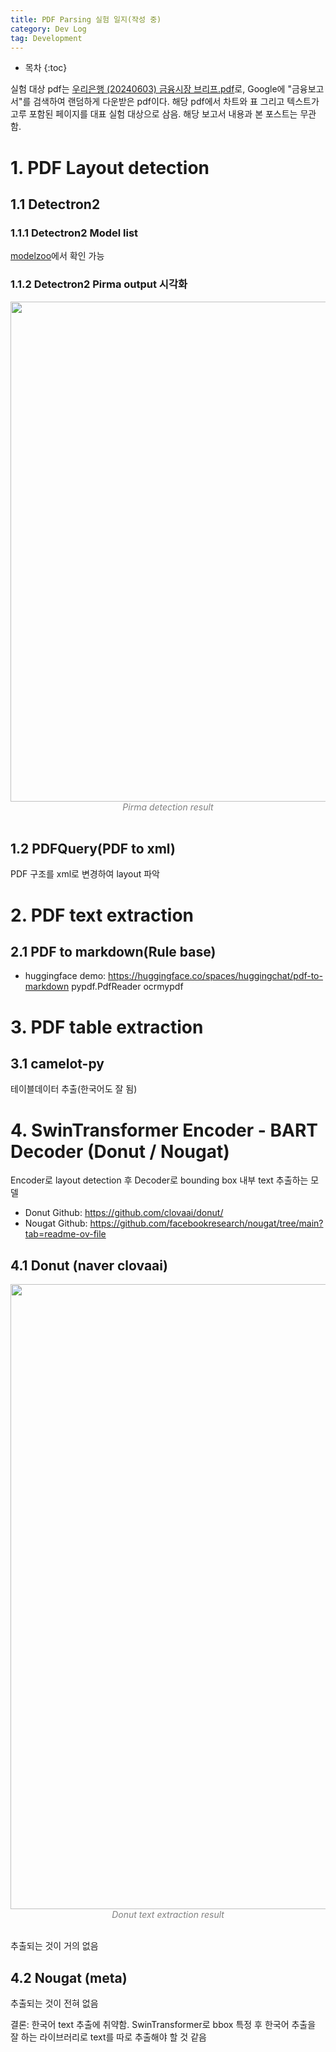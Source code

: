 ```yaml
---
title: PDF Parsing 실험 일지(작성 중)
category: Dev Log
tag: Development
---
```








* 목차
{:toc}











실험 대상 pdf는 [우리은행 (20240603) 금융시장 브리프.pdf](https://www.wfri.re.kr/ko/web/research_report/research_report.php?idx=1409&page_type=view&mode=view&page=&page_limit=&search_key=front&search_type=card)로, Google에 "금융보고서"를 검색하여 랜덤하게 다운받은 pdf이다. 해당 pdf에서 차트와 표 그리고 텍스트가 고루 포함된 페이지를 대표 실험 대상으로 삼음. 해당 보고서 내용과 본 포스트는 무관함.


# 1. PDF Layout detection
## 1.1 Detectron2 

### 1.1.1 Detectron2 Model list

[modelzoo](https://layout-parser.readthedocs.io/en/latest/notes/modelzoo.html)에서 확인 가능

### 1.1.2 Detectron2 Pirma output 시각화
<center><img width="800" src="https://github.com/finddme/finddme.github.io/assets/53667002/34635ad2-860b-4b07-aaee-d047b2241503"></center>
<center><em style="color:gray;">Pirma detection result</em></center><br>

## 1.2 PDFQuery(PDF to xml)

PDF 구조를 xml로 변경하여 layout 파악

# 2. PDF text extraction
## 2.1 PDF to markdown(Rule base)
- huggingface demo: https://huggingface.co/spaces/huggingchat/pdf-to-markdown
pypdf.PdfReader
ocrmypdf

# 3. PDF table extraction
## 3.1 camelot-py

테이블데이터 추출(한국어도 잘 됨)


# 4. SwinTransformer Encoder - BART Decoder (Donut / Nougat)

Encoder로 layout detection 후 Decoder로 bounding box 내부 text 추출하는 모델 

- Donut Github: https://github.com/clovaai/donut/
- Nougat Github: https://github.com/facebookresearch/nougat/tree/main?tab=readme-ov-file
  
## 4.1 Donut (naver clovaai)
<center><img width="1000" src="https://github.com/finddme/finddme.github.io/assets/53667002/6777cf3a-9479-4675-bf95-8a0df67d1a2f"></center>
<center><em style="color:gray;">Donut text extraction result</em></center><br>

추출되는 것이 거의 없음 

## 4.2 Nougat (meta)

추출되는 것이 전혀 없음

결론: 한국어 text 추출에 취약함. SwinTransformer로 bbox 특정 후 한국어 추출을 잘 하는 라이브러리로 text를 따로 추출해야 할 것 같음 



